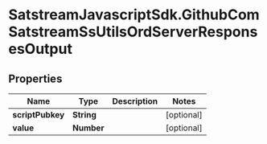# SatstreamJavascriptSdk.GithubComSatstreamSsUtilsOrdServerResponsesOutput

## Properties
Name | Type | Description | Notes
------------ | ------------- | ------------- | -------------
**scriptPubkey** | **String** |  | [optional] 
**value** | **Number** |  | [optional] 
